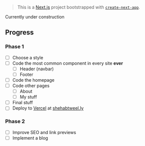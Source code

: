 > This is a [Next.js](https://nextjs.org/) project bootstrapped with [`create-next-app`](https://github.com/vercel/next.js/tree/canary/packages/create-next-app).

Currently under construction

## Progress
### Phase 1

- [ ] Choose a style
- [ ] Code the most common component in every site **ever**
    - [ ] Header (navbar)
    - [ ] Footer
- [ ] Code the homepage
- [ ] Code other pages
    - [ ] About
    - [ ] My stuff
- [ ] Final stuff
- [ ] Deploy to [Vercel](vercel.com) at [shehabtweel.ly](shehabtweel.ly)

### Phase 2

- [ ] Improve SEO and link previews
- [ ] Implement a blog
